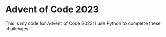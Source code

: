# Advent of Code 2023

This is my code for Advent of Code 2023!  I use Python to complete these challenges.